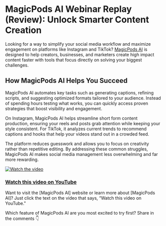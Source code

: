 # MagicPods AI Webinar Replay (Review): Unlock Smarter Content Creation

Looking for a way to simplify your social media workflow and maximize engagement on platforms like Instagram and TikTok? [MagicPods AI](https://github.com/its-sifat-ahmed/magicpods-ai-webinar-replay-review/) is designed to help creators, businesses, and marketers create high impact content faster with tools that focus directly on solving your biggest challenges.

## How MagicPods AI Helps You Succeed

MagicPods AI automates key tasks such as generating captions, refining scripts, and suggesting optimized formats tailored to your audience. Instead of spending hours testing what works, you can quickly access proven strategies that boost visibility and engagement.

On Instagram, MagicPods AI helps streamline short form content production, ensuring your reels and posts grab attention while keeping your style consistent. For TikTok, it analyzes current trends to recommend captions and hooks that help your videos stand out in a crowded feed.

The platform reduces guesswork and allows you to focus on creativity rather than repetitive editing. By addressing these common struggles, MagicPods AI makes social media management less overwhelming and far more rewarding.

[![Watch the video](https://img.youtube.com/vi/bYDPv-rIvSU/maxresdefault.jpg)](https://youtu.be/bYDPv-rIvSU)

### [Watch this video on YouTube](https://youtu.be/bYDPv-rIvSU)

Want to visit the [MagicPods AI] website or learn more about [MagicPods AI]? Just click the text on the video that says, “Watch this video on YouTube."

Which feature of MagicPods AI are you most excited to try first? Share in the comments 👇
